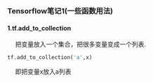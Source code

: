 ### Tensorflow笔记1(一些函数用法)
#### 1.tf.add_to_collection
&emsp; 把变量放入一个集合，把很多变量变成一个列表.
```python
tf.add_to_collection('a',x)
```
&emsp; 即把变量x放入a列表
